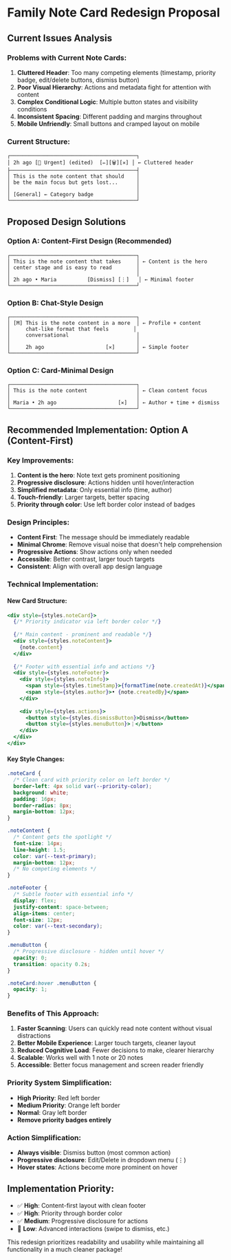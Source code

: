 # Family Note Card Redesign Proposal

## Current Issues Analysis

### Problems with Current Note Cards:
1. **Cluttered Header**: Too many competing elements (timestamp, priority badge, edit/delete buttons, dismiss button)
2. **Poor Visual Hierarchy**: Actions and metadata fight for attention with content
3. **Complex Conditional Logic**: Multiple button states and visibility conditions
4. **Inconsistent Spacing**: Different padding and margins throughout
5. **Mobile Unfriendly**: Small buttons and cramped layout on mobile

### Current Structure:
```
┌─────────────────────────────────────────┐
│ 2h ago [🚨 Urgent] (edited)  [✏️][🗑️][✕] │ ← Cluttered header
├─────────────────────────────────────────┤
│ This is the note content that should    │
│ be the main focus but gets lost...      │
│                                         │
│ [General] ← Category badge              │
└─────────────────────────────────────────┘
```

## Proposed Design Solutions

### Option A: Content-First Design (Recommended)
```
┌─────────────────────────────────────────┐
│ This is the note content that takes     │ ← Content is the hero
│ center stage and is easy to read        │
│                                         │
│ 2h ago • Maria          [Dismiss] [⋮]   │ ← Minimal footer
└─────────────────────────────────────────┘
```

### Option B: Chat-Style Design
```
┌─────────────────────────────────────────┐
│ [M] This is the note content in a more  │ ← Profile + content
│     chat-like format that feels        │
│     conversational                      │
│                                         │ 
│     2h ago                    [✕]       │ ← Simple footer
└─────────────────────────────────────────┘
```

### Option C: Card-Minimal Design
```
┌─────────────────────────────────────────┐
│ This is the note content                │ ← Clean content focus
│                                         │
│ Maria • 2h ago                    [✕]   │ ← Author + time + dismiss
└─────────────────────────────────────────┘
```

## Recommended Implementation: Option A (Content-First)

### Key Improvements:
1. **Content is the hero**: Note text gets prominent positioning
2. **Progressive disclosure**: Actions hidden until hover/interaction
3. **Simplified metadata**: Only essential info (time, author)
4. **Touch-friendly**: Larger targets, better spacing
5. **Priority through color**: Use left border color instead of badges

### Design Principles:
- **Content First**: The message should be immediately readable
- **Minimal Chrome**: Remove visual noise that doesn't help comprehension
- **Progressive Actions**: Show actions only when needed
- **Accessible**: Better contrast, larger touch targets
- **Consistent**: Align with overall app design language

### Technical Implementation:

#### New Card Structure:
```jsx
<div style={styles.noteCard}>
  {/* Priority indicator via left border color */}
  
  {/* Main content - prominent and readable */}
  <div style={styles.noteContent}>
    {note.content}
  </div>
  
  {/* Footer with essential info and actions */}
  <div style={styles.noteFooter}>
    <div style={styles.noteInfo}>
      <span style={styles.timeStamp}>{formatTime(note.createdAt)}</span>
      <span style={styles.author}>• {note.createdBy}</span>
    </div>
    
    <div style={styles.actions}>
      <button style={styles.dismissButton}>Dismiss</button>
      <button style={styles.menuButton}>⋮</button>
    </div>
  </div>
</div>
```

#### Key Style Changes:
```css
.noteCard {
  /* Clean card with priority color on left border */
  border-left: 4px solid var(--priority-color);
  background: white;
  padding: 16px;
  border-radius: 8px;
  margin-bottom: 12px;
}

.noteContent {
  /* Content gets the spotlight */
  font-size: 14px;
  line-height: 1.5;
  color: var(--text-primary);
  margin-bottom: 12px;
  /* No competing elements */
}

.noteFooter {
  /* Subtle footer with essential info */
  display: flex;
  justify-content: space-between;
  align-items: center;
  font-size: 12px;
  color: var(--text-secondary);
}

.menuButton {
  /* Progressive disclosure - hidden until hover */
  opacity: 0;
  transition: opacity 0.2s;
}

.noteCard:hover .menuButton {
  opacity: 1;
}
```

### Benefits of This Approach:

1. **Faster Scanning**: Users can quickly read note content without visual distractions
2. **Better Mobile Experience**: Larger touch targets, cleaner layout
3. **Reduced Cognitive Load**: Fewer decisions to make, clearer hierarchy
4. **Scalable**: Works well with 1 note or 20 notes
5. **Accessible**: Better focus management and screen reader friendly

### Priority System Simplification:
- **High Priority**: Red left border
- **Medium Priority**: Orange left border  
- **Normal**: Gray left border
- **Remove priority badges entirely**

### Action Simplification:
- **Always visible**: Dismiss button (most common action)
- **Progressive disclosure**: Edit/Delete in dropdown menu (⋮)
- **Hover states**: Actions become more prominent on hover

## Implementation Priority:
- ✅ **High**: Content-first layout with clean footer
- ✅ **High**: Priority through border color
- ✅ **Medium**: Progressive disclosure for actions
- 🔄 **Low**: Advanced interactions (swipe to dismiss, etc.)

This redesign prioritizes readability and usability while maintaining all functionality in a much cleaner package!